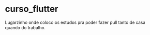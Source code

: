 # curso_flutter
Lugarzinho onde coloco os estudos pra poder fazer pull tanto de casa quando do trabalho.
